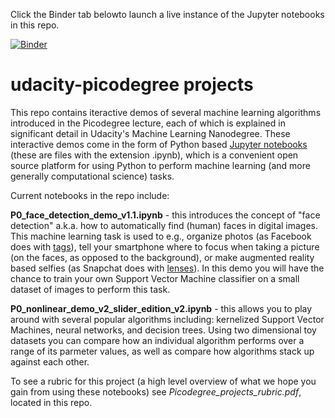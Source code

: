 Click the Binder tab belowto launch a live instance of the Jupyter notebooks in this repo.

[![Binder](http://mybinder.org/badge.svg)](http://mybinder.org:/repo/jermwatt/udacity-picodegree)

# udacity-picodegree projects

This repo contains iteractive demos of several machine learning algorithms introduced in the Picodegree lecture, each of which is explained in significant detail in Udacity's Machine Learning Nanodegree.  These interactive demos come in the form of  Python based [Jupyter notebooks](http://jupyter.org/)  (these are files with the extension .ipynb), which is a convenient open source platform for using Python to perform machine learning (and more generally computational science) tasks.

Current notebooks in the repo include:

**P0_face_detection_demo_v1.1.ipynb** - this introduces the concept of  "face detection" a.k.a. how to automatically find (human) faces in digital images.  This machine learning task is used to e.g., organize photos (as Facebook does with [tags](https://www.facebook.com/help/124970597582337)), tell your smartphone where to focus when taking a picture (on the faces, as opposed to the background), or make augmented reality based selfies (as Snapchat does with [lenses](https://support.snapchat.com/en-US/a/lenses1)).  In this demo you will have the chance to train your own Support Vector Machine classifier on a small dataset of images to perform this task.

**P0_nonlinear_demo_v2_slider_edition_v2.ipynb** - this allows you to play around with several popular algorithms including: kernelized Support Vector Machines, neural networks, and decision trees.  Using two dimensional toy datasets you can compare how an individual algorithm performs over a range of its parmeter values, as well as compare how algorithms stack up against each other.

To see a rubric for this project (a high level overview of what we hope you gain from using these notebooks) see *Picodegree_projects_rubric.pdf*, located in this repo.
